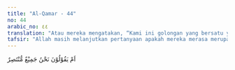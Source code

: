 ```yaml
---
title: "Al-Qamar - 44"
no: 44
arabic_no: ٤٤
translation: "Atau mereka mengatakan, “Kami ini golongan yang bersatu yang pasti menang.” "
tafsir: "Allah masih melanjutkan pertanyaan apakah mereka merasa merupakan suatu kekuatan yang sangat kompak sehingga begitu kuatnya dan tidak mungkin dikalahkan. Abu Jahal berkata, pasukan mereka banyak dan kuat, mereka pasti akan menang (pada peristiwa Perang Badar). ("
---
```


اَمْ يَقُوْلُوْنَ نَحْنُ جَمِيْعٌ مُّنْتَصِرٌ 
